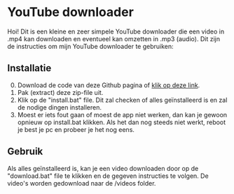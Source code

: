 # YouTube downloader
Hoi! Dit is een kleine en zeer simpele YouTube downloader die een video in .mp4 kan downloaden en eventueel kan omzetten in .mp3 (audio).
Dit zijn de instructies om mijn YouTube downloader te gebruiken:

## Installatie
0. Download de code van deze Github pagina of [klik op deze link](https://github.com/arthur-adriansens/YT-downloader/archive/refs/heads/main.zip).
1. Pak (extract) deze zip-file uit.
2. Klik op de "install.bat" file. Dit zal checken of alles geïnstalleerd is en zal de nodige dingen installeren.
3. Moest er iets fout gaan of moest de app niet werken, dan kan je gewoon opnieuw op install.bat klikken. Als het dan nog steeds niet werkt, reboot je best je pc en probeer je het nog eens.

## Gebruik
Als alles geïnstalleerd is, kan je een video downloaden door op de "download.bat" file te klikken en de gegeven instructies te volgen. De video's worden gedownload naar de /videos folder.
